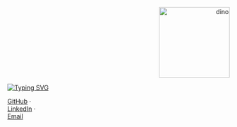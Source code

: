 <!-- Banner or floating dino on the side -->
<p align="right">
  <img src="assets/dino.gif" alt="dino" width="160">
</p>

<a href="https://git.io/typing-svg"><img src="https://readme-typing-svg.demolab.com?font=Fira+Code&duration=2000&pause=1000&color=ABF711&multiline=true&width=435&lines=Nice+to+meet+ya%2C+I'm+Hau;My+interests+are+AI%2FML+and+Security;I%E2%80%99m+working+to+build+a+career+at+the+intersection+of+these+fields.++;the+intersection+of+these+fields.++" alt="Typing SVG" /></a>

[GitHub](https://github.com/haubelerche) ·  
[LinkedIn](https://www.linkedin.com/in/thanh-hau-luong-6b0023254/) ·  
[Email](mailto:luonghau2909@gmail.com)
